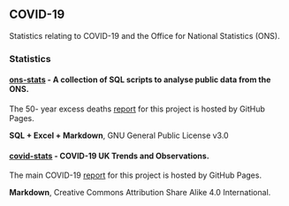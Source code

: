 ## COVID-19

Statistics relating to COVID-19 and the Office for National Statistics (ONS).



### Statistics

#### [ons-stats](https://github.com/Logiqx/ons-stats) - A collection of SQL scripts to analyse public data from the ONS.

The 50- year excess deaths [report](https://logiqx.github.io/ons-stats/) for this project is hosted by GitHub Pages.

**SQL + Excel + Markdown**, GNU General Public License v3.0



#### [covid-stats](https://github.com/Logiqx/covid-stats) - COVID-19 UK Trends and Observations.

The main COVID-19 [report](https://logiqx.github.io/covid-stats/) for this project is hosted by GitHub Pages.

**Markdown**, Creative Commons Attribution Share Alike 4.0 International.


